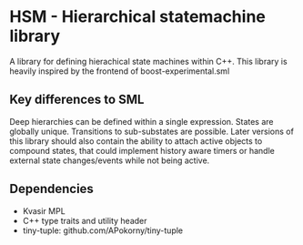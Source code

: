 # HSM - Hierarchical statemachine library

A library for defining hierachical state machines within C++. This library is heavily inspired by the frontend of boost-experimental.sml

## Key differences to SML

Deep hierarchies can be defined within a single expression. States are globally unique. Transitions to sub-substates are possible.
Later versions of this library should also contain the ability to attach active objects to compound states, that could implement history aware timers or handle external state changes/events while not being active.

## Dependencies

* Kvasir MPL
* C++ type traits and utility header
* tiny-tuple: github.com/APokorny/tiny-tuple

